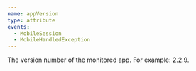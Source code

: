 ```yaml
---
name: appVersion
type: attribute
events:
  - MobileSession
  - MobileHandledException
---
```


The version number of the monitored app. For example: 2.2.9.